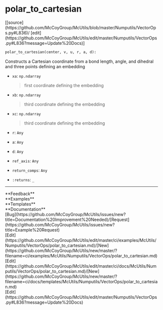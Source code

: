 # <a id="McUtils.Numputils.VectorOps.polar_to_cartesian">polar_to_cartesian</a>
<div class="docs-source-link" markdown="1">
[[source](https://github.com/McCoyGroup/McUtils/blob/master/Numputils/VectorOps.py#L836)/
[edit](https://github.com/McCoyGroup/McUtils/edit/master/Numputils/VectorOps.py#L836?message=Update%20Docs)]
</div>

```python
polar_to_cartesian(center, v, u, r, a, d): 
```
Constructs a Cartesian coordinate from a bond length, angle, and dihedral
and three points defining an embedding
  - `xa`: `np.ndarray`
    > first coordinate defining the embedding
  - `xb`: `np.ndarray`
    > third coordinate defining the embedding
  - `xc`: `np.ndarray`
    > third coordinate defining the embedding
  - `r`: `Any`
    > 
  - `a`: `Any`
    > 
  - `d`: `Any`
    > 
  - `ref_axis`: `Any`
    > 
  - `return_comps`: `Any`
    > 
  - `:returns`: `_`
    > 











---


<div markdown="1" class="text-secondary">
<div class="container">
  <div class="row">
   <div class="col" markdown="1">
**Feedback**   
</div>
   <div class="col" markdown="1">
**Examples**   
</div>
   <div class="col" markdown="1">
**Templates**   
</div>
   <div class="col" markdown="1">
**Documentation**   
</div>
   <div class="col" markdown="1">
   
</div>
   <div class="col" markdown="1">
   
</div>
   <div class="col" markdown="1">
   
</div>
</div>
  <div class="row">
   <div class="col" markdown="1">
[Bug](https://github.com/McCoyGroup/McUtils/issues/new?title=Documentation%20Improvement%20Needed)/[Request](https://github.com/McCoyGroup/McUtils/issues/new?title=Example%20Request)   
</div>
   <div class="col" markdown="1">
[Edit](https://github.com/McCoyGroup/McUtils/edit/master/ci/examples/McUtils/Numputils/VectorOps/polar_to_cartesian.md)/[New](https://github.com/McCoyGroup/McUtils/new/master/?filename=ci/examples/McUtils/Numputils/VectorOps/polar_to_cartesian.md)   
</div>
   <div class="col" markdown="1">
[Edit](https://github.com/McCoyGroup/McUtils/edit/master/ci/docs/McUtils/Numputils/VectorOps/polar_to_cartesian.md)/[New](https://github.com/McCoyGroup/McUtils/new/master/?filename=ci/docs/templates/McUtils/Numputils/VectorOps/polar_to_cartesian.md)   
</div>
   <div class="col" markdown="1">
[Edit](https://github.com/McCoyGroup/McUtils/edit/master/Numputils/VectorOps.py#L836?message=Update%20Docs)   
</div>
   <div class="col" markdown="1">
   
</div>
   <div class="col" markdown="1">
   
</div>
   <div class="col" markdown="1">
   
</div>
</div>
</div>
</div>